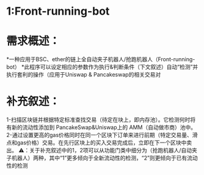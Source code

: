 # 1:Front-running-bot
# 需求概述：
*一种应用于BSC、ether的链上全自动夹子机器人/抢跑机器人（Front-running-bot）
*此程序可以设定相应的参数作为执行&判断条件（下文叙述）自动“检测”并执行套利的操作（应用于Uniswap & Pancakeswap的相关交易对
# 补充叙述：
1-扫描区块链并根据特定标准查找交易（待定在块上，即内存池）。它检测何时将有新的流动性添加到 PancakeSwap&Uniswap上的 AMM（自动做市商）池中。
2-通过设置更高的gas价格同时在同一个区块下订单来进行前期（特定交易量、滑点和gas价格）交易。在先行区块上的买入交易完成后，立即在下一个区块中卖出。
⚠️：关于补充叙述中的1，2项可以从功能门类中细分为（抢跑机器人/自动夹子机器人）两种，其中“1”更多倾向于全新流动性的检测，“2”则更倾向于已有流动性的检测
